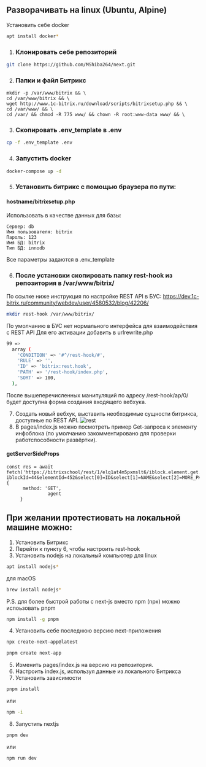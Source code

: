 ## Разворачивать на linux (Ubuntu, Alpine)
Установить себе docker
````bash
apt install docker*
````
1. ### Клонировать себе репозиторий
```bash
git clone https://github.com/MShiba264/next.git
````
2. ### Папки и файл Битрикс
```
mkdir -p /var/www/bitrix && \
cd /var/www/bitrix && \
wget http://www.1c-bitrix.ru/download/scripts/bitrixsetup.php && \
cd /var/www/ && \
cd /var/ && chmod -R 775 www/ && chown -R root:www-data www/ && \
```
3. ### Скопировать .env_template в .env
````bash
cp -f .env_template .env
````
4. ### Запустить docker
````bash
docker-compose up -d
````
5. ### Установить битрикс с помощью браузера по пути:
#### hostname/bitrixsetup.php

Использовать в качестве данных для базы:
````
Сервер: db
Имя пользователя: bitrix
Пароль: 123
Имя БД: bitrix
Тип БД: innodb
````
Все параметры задаются в .env_template

6. ### После установки скопировать папку rest-hook из репозитория в /var/www/bitrix/
По ссылке ниже инструкция по настройке REST API в БУС:
https://dev.1c-bitrix.ru/community/webdev/user/4580532/blog/42206/
````bash
mkdir rest-hook /var/www/bitrix/
````
По умолчанию в БУС нет нормального интерфейса для взаимодействия с REST API
Для его активации добавить в urlrewrite.php
````bash
99 => 
  array (
    'CONDITION' => '#^/rest-hook/#',
    'RULE' => '',
    'ID' => 'bitrix:rest.hook',
    'PATH' => '/rest-hook/index.php',
    'SORT' => 100,
  ),
````
После вышеперечисленных манипуляций по адресу /rest-hook/ap/0/ будет доступна форма создания входящего вебхука.

7. Создать новый вебхук, выставить необходимые сущности битрикса, доступные по REST API.
   ![rest](rest-hook.png)
8. В pages/index.js можно посмотреть пример Get-запроса к элементу инфоблока (по умолчанию закомментировано для проверки работспособности развёртки).
#### getServerSideProps
````
const res = await fetch('https://bitrixschool/rest/1/elq1at4m5pxmslt6/iblock.element.get.json?iblockId=44&elementId=452&select[0]=ID&select[1]=NAME&select[2]=MORE_PHOTO', {
      method: 'GET',
               agent
     }
````

## При желании протестиовать на локальной машине можно:
1. Установить Битрикс
2. Перейти к пункту 6, чтобы настроить rest-hook
3. Установить nodejs на локальный компьютер
для linux
````bash
apt install nodejs*
````
для macOS
````bash
brew install nodejs*
````
P.S. для более быстрой работы с next-js вместо npm (npx) можно испоьзовать pnpm
````bash
npm install -g pnpm
````
4. Установить себе последнюю версию next-приложения
````bash
npx create-next-app@latest
````
````bash
pnpm create next-app
````
5. Изменить pages/index.js на версию из репозитория.
6. Настроить index.js, используя данные из локального Битрикса
7. Установить зависимости
````bash
pnpm install
````
или
````bash
npm -i
````
8. Запустить nextjs
````bash
pnpm dev
````
или
````
npm run dev
````